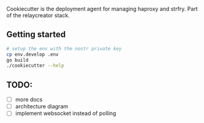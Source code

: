 Cookiecutter is the deployment agent for managing haproxy and strfry.
Part of the relaycreator stack.

## Getting started

```bash
# setup the env with the nostr private key
cp env.develop .env
go build
./cookiecutter --help
```

## TODO:

- [ ] more docs
- [ ] architecture diagram
- [ ] implement websocket instead of polling